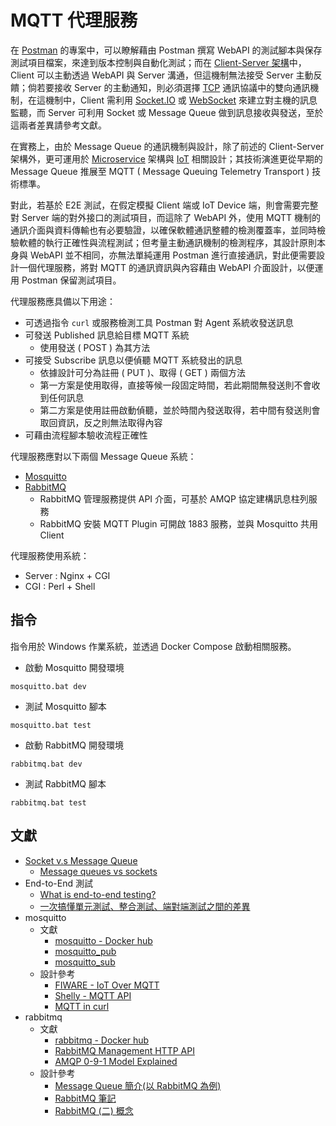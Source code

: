 # MQTT 代理服務

在 [Postman](https://github.com/eastmoon/infra-postman) 的專案中，可以瞭解藉由 Postman 撰寫 WebAPI 的測試腳本與保存測試項目檔案，來達到版本控制與自動化測試；而在 [Client-Server 架構](https://zh.wikipedia.org/zh-tw/%E4%B8%BB%E5%BE%9E%E5%BC%8F%E6%9E%B6%E6%A7%8B)中，Client 可以主動透過 WebAPI 與 Server 溝通，但這機制無法接受 Server 主動反饋；倘若要接收 Server 的主動通知，則必須選擇 [TCP](https://zh.wikipedia.org/zh-tw/TCP/IP%E5%8D%8F%E8%AE%AE%E6%97%8F) 通訊協議中的雙向通訊機制，在這機制中，Client 需利用 [Socket.IO](https://zh.wikipedia.org/zh-tw/Socket.IO) 或 [WebSocket](https://zh.wikipedia.org/zh-tw/WebSocket) 來建立對主機的訊息監聽，而 Server 可利用 Socket 或 Message Queue 做到訊息接收與發送，至於這兩者差異請參考文獻。

在實務上，由於 Message Queue 的通訊機制與設計，除了前述的 Client-Server 架構外，更可運用於 [Microservice](https://docs.microsoft.com/zh-tw/dotnet/architecture/microservices/multi-container-microservice-net-applications/rabbitmq-event-bus-development-test-environment) 架構與 [IoT](https://medium.com/opensanca/60dfb7d8ac52) 相關設計；其技術演進更從早期的 Message Queue 推展至 MQTT ( Message Queuing Telemetry Transport ) 技術標準。

對此，若基於 E2E 測試，在假定模擬 Client 端或 IoT Device 端，則會需要完整對 Server 端的對外接口的測試項目，而這除了 WebAPI 外，使用 MQTT 機制的通訊介面與資料傳輸也有必要驗證，以確保軟體通訊整體的檢測覆蓋率，並同時檢驗軟體的執行正確性與流程測試；但考量主動通訊機制的檢測程序，其設計原則本身與 WebAPI 並不相同，亦無法單純運用 Postman 進行直接通訊，對此便需要設計一個代理服務，將對 MQTT 的通訊資訊與內容藉由 WebAPI 介面設計，以便運用 Postman 保留測試項目。

代理服務應具備以下用途：

+ 可透過指令 ```curl``` 或服務檢測工具 Postman 對 Agent 系統收發送訊息
+ 可發送 Published 訊息給目標 MQTT 系統
    - 使用發送 ( POST ) 為其方法
+ 可接受 Subscribe 訊息以便偵聽 MQTT 系統發出的訊息
    - 依據設計可分為註冊 ( PUT )、取得 ( GET ) 兩個方法
    - 第一方案是使用取得，直接等候一段固定時間，若此期間無發送則不會收到任何訊息
    - 第二方案是使用註冊啟動偵聽，並於時間內發送取得，若中間有發送則會取回資訊，反之則無法取得內容
+ 可藉由流程腳本驗收流程正確性

代理服務應對以下兩個 Message Queue 系統：

+ [Mosquitto](https://mosquitto.org/)
+ [RabbitMQ](https://www.rabbitmq.com/)
    - RabbitMQ 管理服務提供 API 介面，可基於 AMQP 協定建構訊息柱列服務
    - RabbitMQ 安裝 MQTT Plugin 可開啟 1883 服務，並與 Mosquitto 共用 Client

代理服務使用系統：

+ Server : Nginx + CGI
+ CGI : Perl + Shell

## 指令

指令用於 Windows 作業系統，並透過 Docker Compose 啟動相關服務。

+ 啟動 Mosquitto 開發環境

```
mosquitto.bat dev
```
>

+ 測試 Mosquitto 腳本

```
mosquitto.bat test
```

+ 啟動 RabbitMQ 開發環境

```
rabbitmq.bat dev
```
>

+ 測試 RabbitMQ 腳本

```
rabbitmq.bat test
```

## 文獻

+ [Socket v.s Message Queue](https://github.com/eastmoon/research-software-theory#distribution--network)
    - [Message queues vs sockets](https://stackoverflow.com/questions/10668028)
+ End-to-End 測試
    - [What is end-to-end testing?](https://circleci.com/blog/what-is-end-to-end-testing/)
    - [一次搞懂單元測試、整合測試、端對端測試之間的差異](https://blog.miniasp.com/post/2019/02/18/Unit-testing-Integration-testing-e2e-testing)
+ mosquitto
    - 文獻
        + [mosquitto - Docker hub](https://hub.docker.com/_/eclipse-mosquitto)
        + [mosquitto_pub](https://mosquitto.org/man/mosquitto_pub-1.html)
        + [mosquitto_sub](https://mosquitto.org/man/mosquitto_sub-1.html)
    - 設計參考
        + [FIWARE - IoT Over MQTT](https://fiware-tutorials.readthedocs.io/en/stable/iot-over-mqtt/)
        + [Shelly - MQTT API](https://shelly-api-docs.shelly.cloud/gen2/ComponentsAndServices/Mqtt/)
        + [MQTT in curl](https://curl.se/docs/mqtt.html)
+ rabbitmq
    - 文獻
        + [rabbitmq - Docker hub](https://hub.docker.com/_/rabbitmq)
        + [RabbitMQ Management HTTP API](https://rawcdn.githack.com/rabbitmq/rabbitmq-server/v3.10.7/deps/rabbitmq_management/priv/www/api/index.html)
        + [AMQP 0-9-1 Model Explained](https://www.rabbitmq.com/tutorials/amqp-concepts.html)
    - 設計參考
        + [Message Queue 簡介(以 RabbitMQ 為例)](https://godleon.github.io/blog/ChatOps/message-queue-concepts/)
        + [RabbitMQ 筆記](https://hackmd.io/@flyxiang/HJ5u7CAtB)
        + [RabbitMQ (二) 概念](https://dotblogs.com.tw/daniel/2019/01/26/114949)
